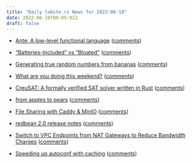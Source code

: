 ```yaml
---
title: "Daily lobste.rs News for 2022-06-18"
date: 2022-06-18T00:05:02Z
draft: false
---
```






- [Ante: A low-level functional language](https://antelang.org/)
  ([comments](https://lobste.rs/s/02tu4z/ante_low_level_functional_language))



- [“Batteries-Included” vs “Bloated”](https://textslashplain.com/2022/06/16/batteries-included-vs-bloated/)
  ([comments](https://lobste.rs/s/ree27q/batteries_included_vs_bloated))



- [Generating true random numbers from bananas](https://www.valerionappi.it/brng-en/)
  ([comments](https://lobste.rs/s/kxbkio/generating_true_random_numbers_from))



- [What are you doing this weekend?]()
  ([comments](https://lobste.rs/s/ihz992/what_are_you_doing_this_weekend))



- [CreuSAT: A formally verified SAT solver written in Rust](https://github.com/sarsko/CreuSAT)
  ([comments](https://lobste.rs/s/glcgko/creusat_formally_verified_sat_solver))



- [from apples to pears](https://flak.tedunangst.com/post/from-apples-to-pears)
  ([comments](https://lobste.rs/s/y90zqf/from_apples_pears))



- [File Sharing with Caddy & MinIO](https://tech.marksblogg.com/caddy-https-minio.html)
  ([comments](https://lobste.rs/s/6yjf69/file_sharing_with_caddy_minio))



- [redbean 2.0 release notes](https://justine.lol/redbean2/)
  ([comments](https://lobste.rs/s/znncex/redbean_2_0_release_notes))



- [Switch to VPC Endpoints from NAT Gateways to Reduce Bandwidth Charges](https://medium.com/towards-aws/switch-to-vpc-endpoints-from-nat-gateways-to-reduce-bandwidth-charges-881b1d96e9cf)
  ([comments](https://lobste.rs/s/xsadv1/switch_vpc_endpoints_from_nat_gateways))



- [Speeding up autoconf with caching](https://jmmv.dev/2022/06/autoconf-caching.html)
  ([comments](https://lobste.rs/s/rueruz/speeding_up_autoconf_with_caching))


